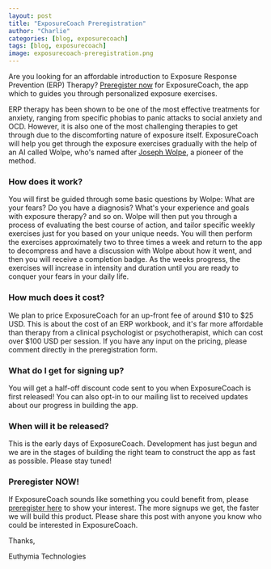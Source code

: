 ```yaml
---
layout: post
title: "ExposureCoach Preregistration"
author: "Charlie"
categories: [blog, exposurecoach]
tags: [blog, exposurecoach]
image: exposurecoach-preregistration.png
---
```


Are you looking for an affordable introduction to Exposure Response Prevention (ERP) Therapy? [Preregister now](https://docs.google.com/forms/d/e/1FAIpQLSf4DT1cn4eZzDL6itSMf_zad6aVkhKmBytc-atp78WdBXKLjw/viewform?usp=dialog) for ExposureCoach, the app which to guides you through personalized exposure exercises.

ERP therapy has been shown to be one of the most effective treatments for anxiety, ranging from specific phobias to panic attacks to social anxiety and OCD. However, it is also one of the most challenging therapies to get through due to the discomforting nature of exposure itself. ExposureCoach will help you get through the exposure exercises gradually with the help of an AI called Wolpe, who's named after [Joseph Wolpe](https://en.wikipedia.org/wiki/Joseph_Wolpe), a pioneer of the method.

### How does it work?

You will first be guided through some basic questions by Wolpe: What are your fears? Do you have a diagnosis? What's your experience and goals with exposure therapy? and so on. Wolpe will then put you through a process of evaluating the best course of action, and tailor specific weekly exercises just for you based on your unique needs. You will then perform the exercises approximately two to three times a week and return to the app to decompress and have a discussion with Wolpe about how it went, and then you will receive a completion badge. As the weeks progress, the exercises will increase in intensity and duration until you are ready to conquer your fears in your daily life.

### How much does it cost?

We plan to price ExposureCoach for an up-front fee of around $10 to $25 USD. This is about the cost of an ERP workbook, and it's far more affordable than therapy from a clinical psychologist or psychotherapist, which can cost over $100 USD per session. If you have any input on the pricing, please comment directly in the preregistration form.

### What do I get for signing up?

You will get a half-off discount code sent to you when ExposureCoach is first released! You can also opt-in to our mailing list to received updates about our progress in building the app.

### When will it be released?

This is the early days of ExposureCoach. Development has just begun and we are in the stages of building the right team to construct the app as fast as possible. Please stay tuned!

### Preregister NOW!

If ExposureCoach sounds like something you could benefit from, please [preregister here](https://docs.google.com/forms/d/e/1FAIpQLSf4DT1cn4eZzDL6itSMf_zad6aVkhKmBytc-atp78WdBXKLjw/viewform?usp=dialog) to show your interest. The more signups we get, the faster we will build this product. Please share this post with anyone you know who could be interested in ExposureCoach.

Thanks,

Euthymia Technologies

